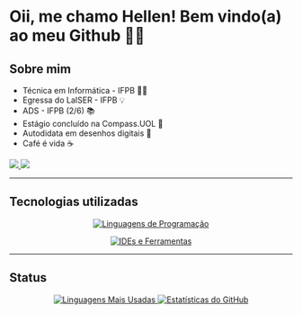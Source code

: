 # Oii, me chamo Hellen! Bem vindo(a) ao meu Github 🌸✨
## ️Sobre mim
- Técnica em Informática - IFPB 👩‍💻
- Egressa do LaISER - IFPB 💡
- ADS - IFPB (2/6) 📚
- Estágio concluído na Compass.UOL 🧡
- Autodidata em desenhos digitais 🚀
- Café é vida ☕️

<div id="redesSociais"> 
  <a href="https://www.linkedin.com/in/hellenilda/" target="_blank">
    <img src="https://img.shields.io/badge/-LinkedIn-%230077B5?style=for-the-badge&logo=linkedin&logoColor=white" target="_blank">
  </a>
  <a href="mailto:hellen95limaaraujo@gmail.com" target="_blank">
    <img src="https://img.shields.io/badge/-Gmail-red?style=for-the-badge&logo=linkedin&logoColor=white" target="_blank">
  </a>
</div>

---

## Tecnologias utilizadas

<p align="center" id="linguagens">
  <a href="https://github.com/tandpfun/skill-icons#readme">
    <img src="https://skillicons.dev/icons?i=python,java,html,css,js,cs,mysql" alt="Linguagens de Programação" />
  </a>
</p>

<p align="center" id="ides-afins">
  <a href="https://github.com/tandpfun/skill-icons#readme">
    <img src="https://skillicons.dev/icons?i=vscode,blender,androidstudio,spring,linux,unity,godot,nodejs,aws" alt="IDEs e Ferramentas" />
  </a>
</p>

---


## Status

<div align="center" id="informacoes-do-perfil">
  <a href="https://github.com/Hellenilda">
    <img src="https://github-readme-stats-sigma-five.vercel.app/api/top-langs/?username=hellenilda&theme=radical&line_height=40" alt="Linguagens Mais Usadas"/>
    <img src="https://github-readme-stats-sigma-five.vercel.app/api?username=hellenilda&show_icons=true&theme=radical&include_all_commits=true&count_private=true" alt="Estatísticas do GitHub"/>  
  </a>
</div>

